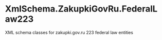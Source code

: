 # XmlSchema.ZakupkiGovRu.FederalLaw223
XML schema classes for zakupki.gov.ru 223 federal law entities
